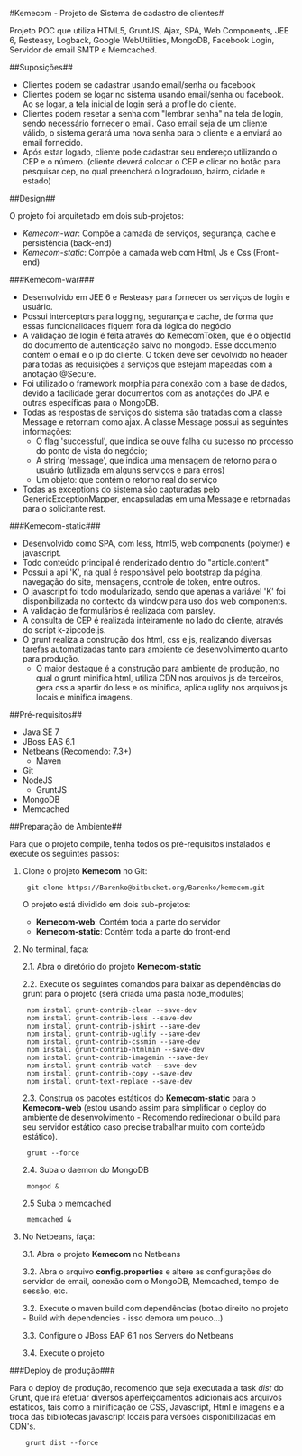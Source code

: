 #Kemecom - Projeto de Sistema de cadastro de clientes#

Projeto POC que utiliza HTML5, GruntJS, Ajax, SPA, Web Components, JEE 6, Resteasy, Logback, Google WebUtilities, MongoDB, Facebook Login, Servidor de email SMTP e Memcached.

##Suposições##

* Clientes podem se cadastrar usando email/senha ou facebook
* Clientes podem se logar no sistema usando email/senha ou facebook. Ao se logar, a tela inicial de login será a profile do cliente.
* Clientes podem resetar a senha com "lembrar senha" na tela de login, sendo necessário fornecer o email. Caso email seja de um cliente válido, o sistema gerará uma nova senha para o cliente e a enviará ao email fornecido.
* Após estar logado, cliente pode cadastrar seu endereço utilizando o CEP e o número. (cliente deverá colocar o CEP e clicar no botão para pesquisar cep, no qual preencherá o logradouro, bairro, cidade e estado)

##Design##

O projeto foi arquitetado em dois sub-projetos:
* *Kemecom-war*: Compõe a camada de serviços, segurança, cache e persistência (back-end)
* *Kemecom-static*: Compõe a camada web com Html, Js e Css (Front-end)

###Kemecom-war###

* Desenvolvido em JEE 6 e Resteasy para fornecer os serviços de login e usuário.
* Possui interceptors para logging, segurança e cache, de forma que essas funcionalidades fiquem fora da lógica do negócio
* A validação de login é feita através do KemecomToken, que é o objectId do documento de autenticação salvo no mongodb. Esse documento contém o email e o ip do cliente. O token deve ser devolvido no header para todas as requisições a serviços que estejam mapeadas com a anotação @Secure.
* Foi utilizado o framework morphia para conexão com a base de dados, devido a facilidade gerar documentos com as anotações do JPA e outras específicas para o MongoDB.
* Todas as respostas de serviços do sistema são tratadas com a classe Message e retornam como ajax. A classe Message possui as seguintes informações:
	+ O flag 'successful', que indica se ouve falha ou sucesso no processo do ponto de vista do negócio;
	+ A string 'message', que indica uma mensagem de retorno para o usuário (utilizada em alguns serviços e para erros)
	+ Um objeto: que contém o retorno real do serviço
* Todas as exceptions do sistema são capturadas pelo GenericExceptionMapper, encapsuladas em uma Message e retornadas para o solicitante rest.

###Kemecom-static###

* Desenvolvido como SPA, com less, html5, web components (polymer) e javascript.
* Todo conteúdo principal é renderizado dentro do "article.content"
* Possui a api 'K', na qual é responsável pelo bootstrap da página, navegação do site, mensagens, controle de token, entre outros.
* O javascript foi todo modularizado, sendo que apenas a variável 'K' foi disponibilizada no contexto da window para uso dos web components.
* A validação de formulários é realizada com parsley.
* A consulta de CEP é realizada inteiramente no lado do cliente, através do script k-zipcode.js.
* O grunt realiza a construção dos html, css e js, realizando diversas tarefas automatizadas tanto para ambiente de desenvolvimento quanto para produção.
	+ O maior destaque é a construção para ambiente de produção, no qual o grunt minifica html, utiliza CDN nos arquivos js de terceiros, gera css a apartir do less e os minifica, aplica uglify nos arquivos js locais e minifica imagens.

##Pré-requisitos##

* Java SE 7
* JBoss EAS 6.1
* Netbeans (Recomendo: 7.3+)
	+ Maven
* Git
* NodeJS
	+ GruntJS
* MongoDB
* Memcached

##Preparação de Ambiente##

Para que o projeto compile, tenha todos os pré-requisitos instalados e execute os seguintes passos:

1. Clone o projeto **Kemecom** no Git:

		git clone https://Barenko@bitbucket.org/Barenko/kemecom.git

    O projeto está dividido em dois sub-projetos:
	* **Kemecom-web**: Contém toda a parte do servidor
	* **Kemecom-static**: Contém toda a parte do front-end

2. No terminal, faça:

	2.1. Abra o diretório do projeto **Kemecom-static**

	2.2. Execute os seguintes comandos para baixar as dependências do grunt para o projeto (será criada uma pasta node_modules)

    	npm install grunt-contrib-clean --save-dev
    	npm install grunt-contrib-less --save-dev
    	npm install grunt-contrib-jshint --save-dev
    	npm install grunt-contrib-uglify --save-dev
    	npm install grunt-contrib-cssmin --save-dev
    	npm install grunt-contrib-htmlmin --save-dev
    	npm install grunt-contrib-imagemin --save-dev
    	npm install grunt-contrib-watch --save-dev
    	npm install grunt-contrib-copy --save-dev
    	npm install grunt-text-replace --save-dev

	2.3. Construa os pacotes estáticos do **Kemecom-static** para o **Kemecom-web** (estou usando assim para simplificar o deploy do ambiente de desenvolvimento - Recomendo redirecionar o build para seu servidor estático caso precise trabalhar muito com conteúdo estático).

		grunt --force

	2.4. Suba o daemon do MongoDB

		mongod &

	2.5 Suba o memcached

		memcached &

3. No Netbeans, faça:

	3.1. Abra o projeto **Kemecom** no Netbeans

	3.2. Abra o arquivo **config.properties** e altere as configurações do servidor de email, conexão com o MongoDB, Memcached, tempo de sessão, etc.

	3.2. Execute o maven build com dependências (botao direito no projeto - Build with dependencies - isso demora um pouco...)

	3.3. Configure o JBoss EAP 6.1 nos Servers do Netbeans

	3.4. Execute o projeto

###Deploy de produção###

Para o deploy de produção, recomendo que seja executada a task *dist* do Grunt, que irá efetuar diversos aperfeiçoamentos adicionais aos arquivos estáticos, tais como a minificação de CSS, Javascript, Html e imagens e a troca das bibliotecas javascript locais para versões disponibilizadas em CDN's.

		grunt dist --force


